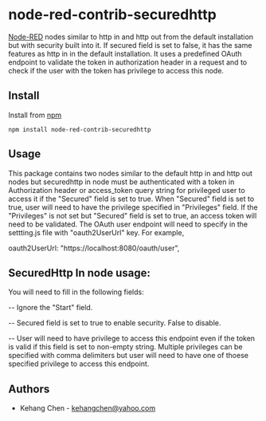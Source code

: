 node-red-contrib-securedhttp
=========================
[Node-RED](http://nodered.org) nodes similar to http in and http out
from the default installation but with security built into it.  If 
secured field is set to false, it has the same features as http in
in the default installation.  It uses a predefined OAuth endpoint 
to validate the token in authorization header in a request and to check 
if the user with the token has privilege to access this node.

Install
-------
Install from [npm](http://npmjs.org)
```
npm install node-red-contrib-securedhttp
```

Usage
-----
This package contains two nodes similar to the default http in and
http out nodes but securedhttp in node must be authenticated with a 
token in Authorization header or access_token query string for 
privileged user to access it if the "Secured" field is set to true.
When "Secured" field is set to true, user will need to have the
privilege specified in "Privileges" field.  If the "Privileges" is not
set but "Secured" field is set to true, an access token will need to 
be validated.  The OAuth user endpoint will need to specify in the 
settting.js file with "oauth2UserUrl" key.  For example,

  oauth2UserUrl: "https://localhost:8080/oauth/user",


SecuredHttp In node usage:
-----------------

You will need to fill in the following fields:

-- Ignore the "Start" field.

-- Secured field is set to true to enable security.  False to disable.

-- User will need to have privilege to access this endpoint even if the 
token is valid if this field is set to non-empty string.  Multiple 
privileges can be specified with comma delimiters but user will need to
have one of thoese specified privilege to access this endpoint.


Authors
-------
* Kehang Chen - [kehangchen@yahoo.com](mailto:kehangchen@yahoo.com)
